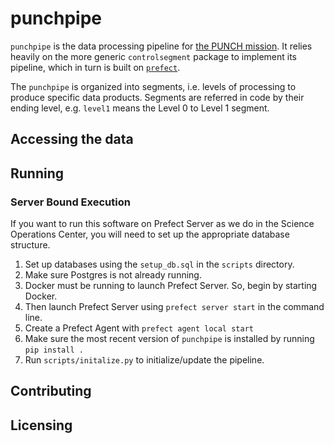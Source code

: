 # punchpipe
`punchpipe` is the data processing pipeline for [the PUNCH mission](https://punch.space.swri.edu/). 
It relies heavily on the more generic `controlsegment` package to implement its pipeline, which in 
turn is built on [`prefect`](https://www.prefect.io/). 

The `punchpipe` is organized into segments, i.e. levels of processing to produce specific
data products. Segments are referred in code by their ending level, 
e.g. `level1` means the Level 0 to Level 1 segment. 

## Accessing the data

## Running

### Server Bound Execution
If you want to run this software on Prefect Server as we do in the Science Operations Center, 
you will need to set up the appropriate database structure.
1. Set up databases using the `setup_db.sql` in the `scripts` directory.
2. Make sure Postgres is not already running. 
3. Docker must be running to launch Prefect Server. So, begin by starting Docker.
4. Then launch Prefect Server using `prefect server start` in the command line. 
5. Create a Prefect Agent with `prefect agent local start`
6. Make sure the most recent version of `punchpipe` is installed by running `pip install .`
7. Run `scripts/initalize.py` to initialize/update the pipeline. 
## Contributing

## Licensing
